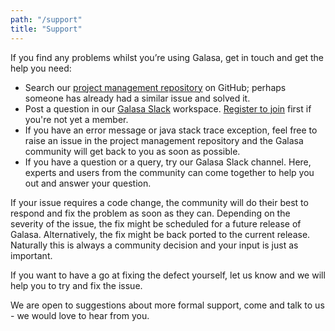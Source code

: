```yaml
---
path: "/support"
title: "Support"
---
```

If you find any problems whilst you’re using Galasa, get in touch and get the help you need:

-	Search our <a href="https://github.com/galasa-dev/projectmanagement/issues" target="_blank"> project management repository</a> on GitHub; perhaps someone has already had a similar issue and solved it. 
-	Post a question in our <a href="https://galasa.slack.com" target="_blank"> Galasa Slack</a> workspace. <a href="https://join.slack.com/t/galasa/shared_invite/zt-ele2ic8x-VepEO1o13t4Jtb3ZuM4RUA" target="_blank"> Register to join</a> first if you're not yet a member.
-  If you have an error message or java stack trace exception, feel free to raise an issue in the project management repository and the Galasa community will get back to you as soon as possible.
-  If you have a question or a query, try our Galasa Slack channel. Here, experts and users from the community can come together to help you out and answer your question.

If your issue requires a code change, the community will do their best to respond and fix the problem as soon as they can. Depending on the severity of the issue, the fix might be scheduled for a future release of Galasa. Alternatively, the fix might be back ported to the current release. Naturally this is always a community decision and your input is just as important.

If you want to have a go at fixing the defect yourself, let us know and we will help you to try and fix the issue.

We are open to suggestions about more formal support, come and talk to us - we would love to hear from you.